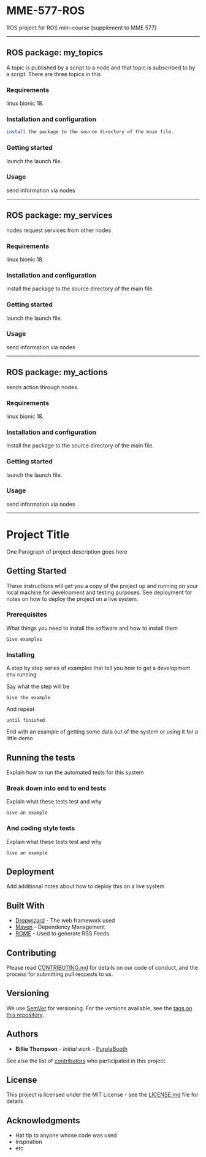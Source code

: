 # MME-577-ROS
ROS project for ROS mini-course [supplement to MME 577]

-------------------------------------------------------------------------------------------------------------------------------

## ROS package: my_topics

A topic is published by a script to a node and that topic is subscribed to by a script. There are three topics in this 

### Requirements

linux bionic 18.

### Installation and configuration
```bash
install the package to the source directory of the main file.
```

### Getting started
launch the launch file.

### Usage

send information via nodes

-------------------------------------------------------------------------------------------------------------------------------

## ROS package: my_services

nodes request services from other nodes

### Requirements

linux bionic 18.

### Installation and configuration

install the package to the source directory of the main file.

### Getting started

launch the launch file.

### Usage

send information via nodes

-------------------------------------------------------------------------------------------------------------------------------

## ROS package: my_actions

sends action through nodes.

### Requirements

linux bionic 18.

### Installation and configuration

install the package to the source directory of the main file.

### Getting started

launch the launch file.

### Usage

send information via nodes


-------------------------------------------------------------------------------------------------------------------------------
# Project Title

One Paragraph of project description goes here

## Getting Started

These instructions will get you a copy of the project up and running on your local machine for development and testing purposes. See deployment for notes on how to deploy the project on a live system.

### Prerequisites

What things you need to install the software and how to install them

```
Give examples
```

### Installing

A step by step series of examples that tell you how to get a development env running

Say what the step will be

```
Give the example
```

And repeat

```
until finished
```

End with an example of getting some data out of the system or using it for a little demo

## Running the tests

Explain how to run the automated tests for this system

### Break down into end to end tests

Explain what these tests test and why

```
Give an example
```

### And coding style tests

Explain what these tests test and why

```
Give an example
```

## Deployment

Add additional notes about how to deploy this on a live system

## Built With

* [Dropwizard](http://www.dropwizard.io/1.0.2/docs/) - The web framework used
* [Maven](https://maven.apache.org/) - Dependency Management
* [ROME](https://rometools.github.io/rome/) - Used to generate RSS Feeds

## Contributing

Please read [CONTRIBUTING.md](https://gist.github.com/PurpleBooth/b24679402957c63ec426) for details on our code of conduct, and the process for submitting pull requests to us.

## Versioning

We use [SemVer](http://semver.org/) for versioning. For the versions available, see the [tags on this repository](https://github.com/your/project/tags). 

## Authors

* **Billie Thompson** - *Initial work* - [PurpleBooth](https://github.com/PurpleBooth)

See also the list of [contributors](https://github.com/your/project/contributors) who participated in this project.

## License

This project is licensed under the MIT License - see the [LICENSE.md](LICENSE.md) file for details

## Acknowledgments

* Hat tip to anyone whose code was used
* Inspiration
* etc

